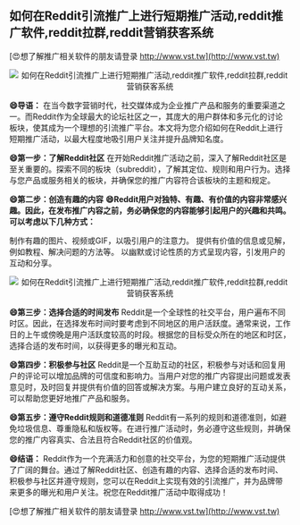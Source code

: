## **如何在Reddit引流推广上进行短期推广活动,reddit推广软件,reddit拉群,reddit营销获客系统**

[😍想了解推广相关软件的朋友请登录 http://www.vst.tw](http://www.vst.tw)

 <center><img src="https://vst.tw/MP4/tuiguang/png/4.png" alt="如何在Reddit引流推广上进行短期推广活动,reddit推广软件,reddit拉群,reddit营销获客系统"></center>

**😄导语：**
在当今数字营销时代，社交媒体成为企业推广产品和服务的重要渠道之一。而Reddit作为全球最大的论坛社区之一，其庞大的用户群体和多元化的讨论板块，使其成为一个理想的引流推广平台。本文将为您介绍如何在Reddit上进行短期推广活动，以最大程度地吸引用户关注并提升品牌知名度。

**😄第一步：了解Reddit社区**
在开始Reddit推广活动之前，深入了解Reddit社区是至关重要的。探索不同的板块（subreddit），了解其定位、规则和用户行为。选择与您产品或服务相关的板块，并确保您的推广内容符合该板块的主题和规定。

**😄第二步：创造有趣的内容**
**😄Reddit用户对独特、有趣、有价值的内容非常感兴趣。因此，在发布推广内容之前，务必确保您的内容能够引起用户的兴趣和共鸣。可以考虑以下几种方式：**

制作有趣的图片、视频或GIF，以吸引用户的注意力。
提供有价值的信息或见解，例如教程、解决问题的方法等。
以幽默或讨论性质的方式呈现内容，引发用户的互动和分享。

 <center><img src="https://vst.tw/MP4/tuiguang/png/8.png" alt="如何在Reddit引流推广上进行短期推广活动,reddit推广软件,reddit拉群,reddit营销获客系统"></center>

**😄第三步：选择合适的时间发布**
Reddit是一个全球性的社交平台，用户遍布不同时区。因此，在选择发布时间时要考虑到不同地区的用户活跃度。通常来说，工作日的上午或傍晚是用户活跃度较高的时段。根据您的目标受众所在的地区和时区，选择合适的发布时间，以获得更多的曝光和互动。

**😄第四步：积极参与社区**
Reddit是一个互助互动的社区，积极参与对话和回复用户的评论可以增加品牌的可信度和影响力。当用户对您的推广内容提出问题或发表意见时，及时回复并提供有价值的回答或解决方案。与用户建立良好的互动关系，可以帮助您更好地推广产品和服务。

**😄第五步：遵守Reddit规则和道德准则**
Reddit有一系列的规则和道德准则，如避免垃圾信息、尊重隐私和版权等。在进行推广活动时，务必遵守这些规则，并确保您的推广内容真实、合法且符合Reddit社区的价值观。

**😄结语：**
Reddit作为一个充满活力和创意的社交平台，为您的短期推广活动提供了广阔的舞台。通过了解Reddit社区、创造有趣的内容、选择合适的发布时间、积极参与社区并遵守规则，您可以在Reddit上实现有效的引流推广，并为品牌带来更多的曝光和用户关注。祝您在Reddit推广活动中取得成功！

[😍想了解推广相关软件的朋友请登录 http://www.vst.tw](http://www.vst.tw)



